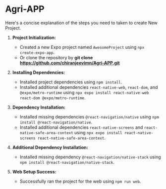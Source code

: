 # Agri-APP

Here's a concise explanation of the steps you need to taken to create New Project.


1. **Project Initialization:**
   - Created a new Expo project named `AwesomeProject` using `npx create-expo-app`.
   - Or clone the repository by **git clone https://github.com/chiranjeevimn/Agri-APP.git**

2. **Installing Dependencies:**
   - Installed project dependencies using `npm install`.
   - Installed additional dependencies `react-native-web`, `react-dom`, and `@expo/metro-runtime` using `npx expo install react-native-web react-dom @expo/metro-runtime`.

3. **Dependency Installation:**
   - Installed missing dependencies `@react-navigation/native` using `npm install @react-navigation/native`.
   - Installed additional dependencies `react-native-screens` and `react-native-safe-area-context` using `npx expo install react-native-screens react-native-safe-area-context`.
     
4. **Additional Dependency Installation:**
   - Installed missing dependency `@react-navigation/native-stack` using `npm install @react-navigation/native-stack`.

5. **Web Setup Success:**
   - Successfully ran the project for the web using `npm run web`.
